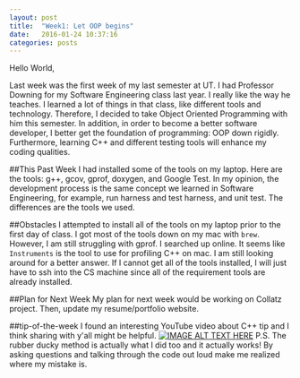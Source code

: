 ```yaml
---
layout: post
title:  "Week1: Let OOP begins"
date:   2016-01-24 10:37:16
categories: posts
---
```

Hello World,

Last week was the first week of my last semester at UT. I had Professor Downing for my Software Engineering class last year. I really like the way he teaches. I learned a lot of things in that class, like different tools and technology. Therefore, I decided to take Object Oriented Programming with him this semester. In addition, in order to become a better software developer, I better get the foundation of programming: OOP down rigidly. Furthermore, learning C++ and different testing tools will enhance my coding qualities.

##This Past Week
I had installed some of the tools on my laptop. Here are the tools: g++, gcov, gprof, doxygen, and Google Test. In my opinion, the development process is the same concept we learned in Software Engineering, for example, run harness and test harness, and unit test. The differences are the tools we used.

##Obstacles
I attempted to install all of the tools on my laptop prior to the first day of class. I got most of the tools down on my mac with `brew`. However, I am still struggling with gprof. I searched up online. It seems like `Instruments` is the tool to use for profiling C++ on mac. I am still looking around for a better answer. If I cannot get all of the tools installed, I will just have to ssh into the CS machine since all of the requirement tools are already installed.

##Plan for Next Week
My plan for next week would be working on Collatz project. Then, update my resume/portfolio website.

##tip-of-the-week
I found an interesting YouTube video about C++ tip and I think sharing with y'all might be helpful. 
[![IMAGE ALT TEXT HERE](http://img.youtube.com/vi/Vy3DvF8nibA/0.jpg)](http://www.youtube.com/watch?v=Vy3DvF8nibA)
P.S. The rubber ducky method is actually what I did too and it actually works! By asking questions and talking through the code out loud make me realized where my mistake is.
